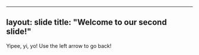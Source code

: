 
---
layout: slide
title: "Welcome to our second slide!"
---
Yipee, yi, yo!
Use the left arrow to go back!
